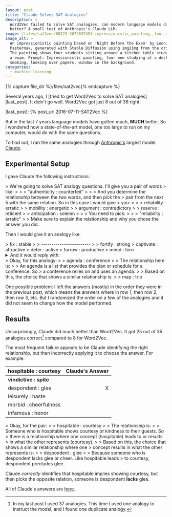 ```yaml
---
layout: post
title: "Claude Solves SAT Analogies"
description: >
  Word2Vec failed to solve SAT analogies, can modern language models do
  better? A small test of Anthropic's Claude LLM.
image: /files/sat2vec/00225-2672697451-impressionistic_painting,_four_men_studying_at_a_desk,_smoking,_looking_over_papers,_window_in_the_background.png
image_alt: >
  An impressionistic painting based on 'Night Before the Exam' by Leonid
  Pasternak, generated with Stable Diffusion using img2img from the original.
  The painting shows four students sitting around a kitchen table studying for
  a exam. Prompt: Impressionistic painting, four men studying at a desk,
  smoking, looking over papers, window in the background.
categories:
  - machine-learning
---
```



{% capture file_dir %}/files/sat2vec{% endcapture %}

Several years ago, I [tried to get Word2Vec to solve SAT
analogies][last_post]. It didn't go well. Word2Vec got just 8 out of 36 right.

[last_post]: {% post_url 2016-07-11-SAT2Vec %}

But in the last 7 years language models have gotten much, **MUCH** better. So
I wondered how a state-of-the-art model, one too large to run on my computer,
would do with the same questions.

To find out, I ran the same analogies through [Anthropic's][anthropic] largest
model: [Claude][claude].

[anthropic]: https://www.anthropic.com/
[claude]: https://www.anthropic.com/index/introducing-claude

## Experimental Setup

I gave Claude the following instructions:

<div class="chatgpt-edit-block">
<div class="chatgpt-prompt-only" markdown="1">
> We're going to solve SAT analogy questions. I'll give you a pair of words
> like:
> 
>
> "authenticity : counterfeit"
> 
>
> And you determine the relationship between the two words, and then pick the
> pair from the next 5 with the same relation. So in this case I would give
> you:
> 
>
> reliability : erratic
> 
> mobility : energetic
> 
> argument : contradictory
> 
> reserve : reticent
> 
> anticipation : solemn
>
> 
> You need to pick:
>
> 
> "reliability : erratic"
>
> Make sure to explain the relationship and why you chose the answer you did.
</div>
</div>

Then I would give it an analogy like:

<div class="chatgpt-edit-block">
<div class="chatgpt-prompt-only" markdown="1">
>  fix : stable               
>
> <span markdown="0">------------------------</span>
>
>  fortify : strong      
>  captivate : attractive        
>  deter : active                  
>  furrow : productive           
>  mend : torn                   
</div>
</div>

<details markdown="1">
<summary markdown="1">
And it would reply with:

<div class="chatgpt-edit-block">
<div class="chatgpt-output-only" markdown="1">
> Okay, for this analogy:
> 
> agenda : conference
> 
> The relationship here is:
> 
> An agenda is a list that provides the plan or schedule for a conference. So
> a conference relies on and uses an agenda.
> 
> Based on this, the choice that shows a similar relationship is:
> 
> map : trip
</div>
</div>

</summary>

<div class="chatgpt-edit-block">
<div class="chatgpt-output-only" markdown="1">
> Okay, for this analogy:
> 
> agenda : conference
> 
> The relationship here is:
> 
> An agenda is a list that provides the plan or schedule for a conference. So
> a conference relies on and uses an agenda.
> 
> Based on this, the choice that shows a similar relationship is:
> 
> map : trip
> 
> Because a trip relies on and uses a map. A map provides the plan and
> guidance for a trip, just as an agenda does for a conference.
> 
> The other choices do not show this same kind of relationship:
> 
> - Teacher : class - A teacher facilitates a class but a class does not rely
>   on or use a teacher in the same direct way that a conference uses an
>   agenda or a trip uses a map. 
> - Executive : employee - An executive oversees employees but employees do
>   not directly rely on or make use of an executive the same way a conference
>   uses an agenda or a trip uses a map.  
> - Man : woman - These do not have a direct facilitator/user relationship.
>   They do not rely on each other in the same way.
> - Agency : assignment - While an agency may give out assignments, an
>   assignment does not directly rely on or use an agency in the way a
>   conference uses an agenda or a trip uses a map.
> 
> So by analyzing each choice, map : trip is the one option that shows the
> closest relationship to the original pair's dynamic of agenda : conference.
> Please let me know if this makes sense or if you have another analogy
> challenge for me!
</div>
</div>
</details>

One possible problem: I left the answers (mostly) in the order they were in
the previous post, which means the answers where in row 1, then row 2, then
row 3, etc. But I randomized the order on a few of the analogies and it did
not seem to change how the model performed.

## Results

Unsurprisingly, Claude did much better than Word2Vec. It got 25 out of 35
analogies correct[^previous] compared to 8 for Word2Vec.

[^previous]:
    In my last post I used 37 analogies. This time I used one analogy to
    instruct the model, and I found one duplicate analogy.

The most frequent failure appears to be Claude identifying the right
relationship, but then incorrectly applying it to choose the answer. For
example:

| hospitable : courtesy   | Claude's Answer   |
|:------------------------|------------------:|
| **vindictive : spite**  |                   |
| despondent : glee       |               X   |
| leisurely : haste       |                   |
| morbid : cheerfulness   |                   |
| infamous : honor        |                   |

<div class="chatgpt-edit-block">
<div class="chatgpt-output-only" markdown="1">
> Okay, for the pair:  
> 
> hospitable : courtesy
> 
> The relationship is:   
> 
> Someone who is hospitable shows courtesy or kindness to their guests. So
> there is a relationship where one concept (hospitable) leads to or results
> in what the other represents (courtesy).
> 
> Based on this, the choice that shows a similar relationship where one
> concept results in what the other represents is:  
> 
> despondent : glee   
>
> Because someone who is despondent lacks glee or cheer. Like hospitable leads
> to courtesy, despondent precludes glee.  
</div>
</div>

Claude _correctly_ identifies that hospitable implies showing courtesy, but
then picks the opposite relation, someone is despondent **lacks** glee.

All of Claude's answers are [here][answers].

[answers]: /files/sat2vec/claude_results/
